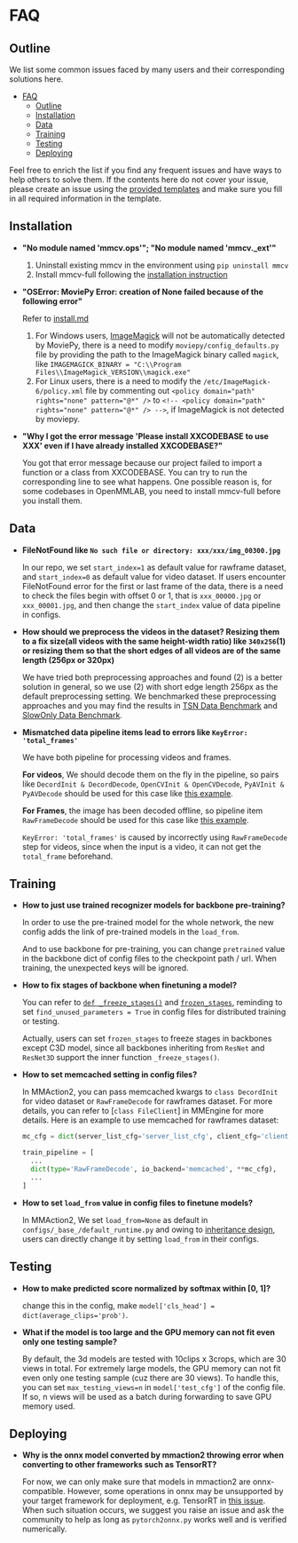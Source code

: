 # FAQ

## Outline

We list some common issues faced by many users and their corresponding solutions here.

- [FAQ](#faq)
  - [Outline](#outline)
  - [Installation](#installation)
  - [Data](#data)
  - [Training](#training)
  - [Testing](#testing)
  - [Deploying](#deploying)

Feel free to enrich the list if you find any frequent issues and have ways to help others to solve them.
If the contents here do not cover your issue, please create an issue using the [provided templates](/.github/ISSUE_TEMPLATE/error-report.md) and make sure you fill in all required information in the template.

## Installation

- **"No module named 'mmcv.ops'"; "No module named 'mmcv.\_ext'"**

  1. Uninstall existing mmcv in the environment using `pip uninstall mmcv`
  2. Install mmcv-full following the [installation instruction](https://mmcv.readthedocs.io/en/latest/#installation)

- **"OSError: MoviePy Error: creation of None failed because of the following error"**

  Refer to [install.md](https://github.com/open-mmlab/mmaction2/blob/master/docs/install.md#requirements)

  1. For Windows users, [ImageMagick](https://www.imagemagick.org/script/index.php) will not be automatically detected by MoviePy, there is a need to modify `moviepy/config_defaults.py` file by providing the path to the ImageMagick binary called `magick`, like `IMAGEMAGICK_BINARY = "C:\\Program Files\\ImageMagick_VERSION\\magick.exe"`
  2. For Linux users, there is a need to modify the `/etc/ImageMagick-6/policy.xml` file by commenting out `<policy domain="path" rights="none" pattern="@*" />` to `<!-- <policy domain="path" rights="none" pattern="@*" /> -->`, if ImageMagick is not detected by moviepy.

- **"Why I got the error message 'Please install XXCODEBASE to use XXX' even if I have already installed XXCODEBASE?"**

  You got that error message because our project failed to import a function or a class from XXCODEBASE. You can try to run the corresponding line to see what happens. One possible reason is, for some codebases in OpenMMLAB, you need to install mmcv-full before you install them.

## Data

- **FileNotFound like `No such file or directory: xxx/xxx/img_00300.jpg`**

  In our repo, we set `start_index=1` as default value for rawframe dataset, and `start_index=0` as default value for video dataset.
  If users encounter FileNotFound error for the first or last frame of the data, there is a need to check the files begin with offset 0 or 1,
  that is `xxx_00000.jpg` or `xxx_00001.jpg`, and then change the `start_index` value of data pipeline in configs.

- **How should we preprocess the videos in the dataset? Resizing them to a fix size(all videos with the same height-width ratio) like `340x256`(1) or resizing them so that the short edges of all videos are of the same length (256px or 320px)**

  We have tried both preprocessing approaches and found (2) is a better solution in general, so we use (2) with short edge length 256px as the default preprocessing setting. We benchmarked these preprocessing approaches and you may find the results in [TSN Data Benchmark](https://github.com/open-mmlab/mmaction2/tree/dev-1.x/configs/recognition/tsn) and [SlowOnly Data Benchmark](https://github.com/open-mmlab/mmaction2/tree/dev-1.x/configs/recognition/tsn).

- **Mismatched data pipeline items lead to errors like `KeyError: 'total_frames'`**

  We have both pipeline for processing videos and frames.

  **For videos**, We should decode them on the fly in the pipeline, so pairs like `DecordInit & DecordDecode`, `OpenCVInit & OpenCVDecode`, `PyAVInit & PyAVDecode` should be used for this case like [this example](https://github.com/open-mmlab/mmaction2/blob/dev-1.x/configs/recognition/slowfast/slowfast_r50_4x16x1_256e_8xb8_kinetics400_rgb.py#L13-L15).

  **For Frames**, the image has been decoded offline, so pipeline item `RawFrameDecode` should be used for this case like [this example](https://github.com/open-mmlab/mmaction2/blob/023777cfd26bb175f85d78c455f6869673e0aa09/configs/recognition/slowonly/slowonly_r101_8x8x1_196e_kinetics400_rgb.py#L31).

  `KeyError: 'total_frames'` is caused by incorrectly using `RawFrameDecode` step for videos, since when the input is a video, it can not get the `total_frame` beforehand.

## Training

- **How to just use trained recognizer models for backbone pre-training?**

  In order to use the pre-trained model for the whole network, the new config adds the link of pre-trained models in the `load_from`.

  And to use backbone for pre-training, you can change `pretrained` value in the backbone dict of config files to the checkpoint path / url.
  When training, the unexpected keys will be ignored.

- **How to fix stages of backbone when finetuning a model?**

  You can refer to [`def _freeze_stages()`](https://github.com/open-mmlab/mmaction2/blob/0149a0e8c1e0380955db61680c0006626fd008e9/mmaction/models/backbones/x3d.py#L458) and [`frozen_stages`](https://github.com/open-mmlab/mmaction2/blob/0149a0e8c1e0380955db61680c0006626fd008e9/mmaction/models/backbones/x3d.py#L183-L184),
  reminding to set `find_unused_parameters = True` in config files for distributed training or testing.

  Actually, users can set `frozen_stages` to freeze stages in backbones except C3D model, since all backbones inheriting from `ResNet` and `ResNet3D` support the inner function `_freeze_stages()`.

- **How to set memcached setting in config files?**

  In MMAction2, you can pass memcached kwargs to `class DecordInit` for video dataset or `RawFrameDecode` for rawframes dataset.
  For more details, you can refer to \[`class FileClient`\] in MMEngine for more details.
  Here is an example to use memcached for rawframes dataset:

  ```python
  mc_cfg = dict(server_list_cfg='server_list_cfg', client_cfg='client_cfg', sys_path='sys_path')

  train_pipeline = [
    ...
    dict(type='RawFrameDecode', io_backend='memcached', **mc_cfg),
    ...
  ]
  ```

- **How to set `load_from` value in config files to finetune models?**

  In MMAction2, We set `load_from=None` as default in `configs/_base_/default_runtime.py` and owing to [inheritance design](/docs/en/user_guides/1_config.md),
  users can directly change it by setting `load_from` in their configs.

## Testing

- **How to make predicted score normalized by softmax within \[0, 1\]?**

  change this in the config, make `model['cls_head'] = dict(average_clips='prob')`.

- **What if the model is too large and the GPU memory can not fit even only one testing sample?**

  By default, the 3d models are tested with 10clips x 3crops, which are 30 views in total. For extremely large models, the GPU memory can not fit even only one testing sample (cuz there are 30 views). To handle this, you can set `max_testing_views=n` in `model['test_cfg']` of the config file. If so, n views will be used as a batch during forwarding to save GPU memory used.

## Deploying

- **Why is the onnx model converted by mmaction2 throwing error when converting to other frameworks such as TensorRT?**

  For now, we can only make sure that models in mmaction2 are onnx-compatible. However, some operations in onnx may be unsupported by your target framework for deployment, e.g. TensorRT in [this issue](https://github.com/open-mmlab/mmaction2/issues/414). When such situation occurs, we suggest you raise an issue and ask the community to help as long as `pytorch2onnx.py` works well and is verified numerically.
